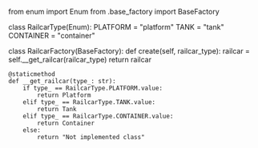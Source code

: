 from enum import Enum
from .base_factory import BaseFactory


class RailcarType(Enum):
    PLATFORM = "platform"
    TANK = "tank"
    CONTAINER = "container"


class RailcarFactory(BaseFactory):
    def create(self, railcar_type):
        railcar = self.__get_railcar(railcar_type)
        return railcar

    @staticmethod
    def __get_railcar(type_: str):
        if type_ == RailcarType.PLATFORM.value:
            return Platform
        elif type_ == RailcarType.TANK.value:
            return Tank
        elif type_ == RailcarType.CONTAINER.value:
            return Container
        else:
            return "Not implemented class"
